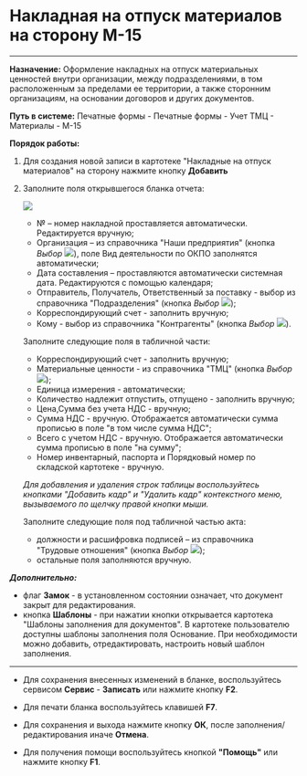 ﻿# Накладная на отпуск материалов на сторону М-15
- - -
**Назначение:** Оформление накладных на отпуск материальных ценностей внутри организации, между подразделениями, в том расположенным за пределами ее территории,
а также сторонним организациям, на основании договоров и других документов.

**Путь в системе:**  Печатные формы - Печатные формы - Учет ТМЦ - Материалы - М-15

**Порядок работы:**

1. Для создания новой записи в картотеке "Накладные на отпуск материалов" на сторону нажмите кнопку **Добавить**

2. Заполните поля открывшегося бланка отчета:

    ![](topic:ПечатныеФормы.AddFiles.Screenshot_20309.jpg)

    - № – номер накладной проставляется автоматически. Редактируется вручную;
    - Организация – из справочника "Наши предприятия" (кнопка *Выбор* ![](topic:Com.AddFiles.Buttons.Btn_select.png)), поле Вид деятельности по ОКПО заполнятся автоматически;
    - Дата составления – проставляются автоматически системная дата. Редактируются с помощью календаря;
    - Отправитель, Получатель, Ответственный за поставку - выбор из справочника "Подразделения" (кнопка *Выбор* ![](topic:Com.AddFiles.Buttons.Btn_select.png));
    - Корреспондирующий счет  - заполнить вручную;
    - Кому - выбор из справочника "Контрагенты" (кнопка *Выбор* ![](topic:Com.AddFiles.Buttons.Btn_select.png)).

    Заполните следующие поля в табличной части:

    - Корреспондирующий счет - заполнить вручную;
    - Материальные ценности - из справочника "ТМЦ" (кнопка *Выбор* ![](topic:Com.AddFiles.Buttons.Btn_select.png));
    - Единица измерения - автоматически;
    - Количество надлежит отпустить, отпущено - заполнить вручную;
    - Цена,Сумма без учета НДС - вручную;
    - Сумма НДС - вручную. Отображается автоматически сумма прописью в поле "в том числе сумма НДС";
    - Всего с учетом НДС - вручную. Отображается автоматически сумма прописью в поле "на сумму";
    - Номер инвентарный, паспорта и Порядковый номер по складской картотеке - вручную.

    *Для добавления и удаления строк таблицы воспользуйтесь кнопками "Добавить кадр" и "Удалить кадр" контекстного меню, вызываемого по щелчку правой кнопки мыши.*

    Заполните следующие поля под табличной частью акта:

    - должности и расшифровка подписей – из справочника "Трудовые отношения" (кнопка *Выбор* ![](topic:Com.AddFiles.Buttons.Btn_select.png));
    - остальные поля заполняются вручную.

***Дополнительно:***
- флаг **Замок** - в установленном состоянии означает, что документ закрыт для редактирования.
- кнопка **Шаблоны** - при нажатии кнопки открывается картотека "Шаблоны заполнения для документов". В картотеке пользователю доступны шаблоны заполнения поля Основание.
При необходимости можно добавить, отредактировать, настроить новый шаблон заполнения.

______________________

- Для сохранения внесенных изменений в бланке, воспользуйтесь сервисом **Сервис** - **Записать** или нажмите кнопку **F2**.

- Для печати бланка воспользуйтесь клавишей **F7**. 

- Для сохранения и выхода нажмите кнопку **ОК**, после заполнения/редактирования иначе **Отмена**.

- Для получения помощи воспользуйтесь кнопкой  **"Помощь"** или нажмите кнопку **F1**.
